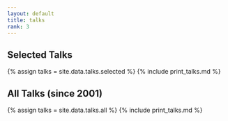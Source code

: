 ```yaml
---
layout: default
title: talks
rank: 3
---
```


## Selected Talks

{% assign talks = site.data.talks.selected %}
{% include print_talks.md %}

## All Talks (since 2001)

{% assign talks = site.data.talks.all %}
{% include print_talks.md %}
